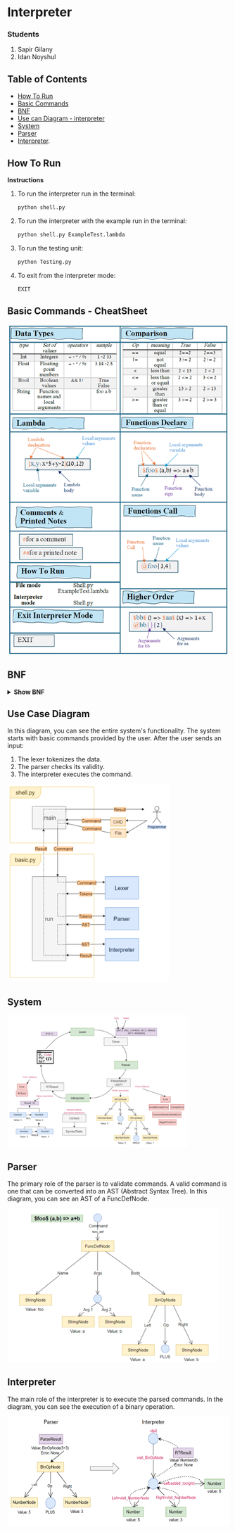 # Interpreter

### Students

1. Sapir Gilany 
2. Idan Noyshul 

## Table of Contents

* [How To Run](#how-to-run)
* [Basic Commands](#basic-commands---cheatsheet)
* [BNF](#bnf)
* [Use can Diagram - interpreter](#use-case-diagram)
* [System](#system)
* [Parser](#parser-)
* [Interpreter](#interpreter).
 

## How To Run
<summary><b>Instructions </b></summary>

1. To run the interpreter run in the terminal:

    ```sh
    python shell.py
    ```

2. To run the interpreter with the example run in the terminal:

    ```sh
    python shell.py ExampleTest.lambda
    ```

3. To run the testing unit:

    ```sh
    python Testing.py 
    ```

4. To exit from the interpreter mode:
    ```sh
    EXIT
    ```


## Basic Commands - CheatSheet

<p>
  <img src="./assets/cheatsheet.png" alt="Statoscope example">
</p>


## BNF

<details><summary><b>Show BNF</b></summary>

Here is our BNF, a formal notation used to define the syntax of our programming languages, that explains the language rules:

    ```
    <language_command> ::= <func_def> | <call_func> | <comment> | <printed_note> | <lambda> | <comp_expression> | <TT_EXIT>
    <func_def> ::= <TT_FUNC> <func_name> <TT_FUNC> <args> <TT_FUNC_SIGN> <language_command>
    <call_func> ::= <TT_CALL_FUNC> <func_name> <nested_func>+ | <TT_CALL_FUNC> <func_name> <nested_func>+
    <arg_value> ::= <arg_value> <TT_COMMA> <atom> | <atom>
    <nested_func> ::= <TT_FUNC_LBRACKET> <arg_value> <TT_FUNC_RBRACKET> | <TT_FUNC_LBRACKET>  <TT_FUNC_RBRACKET>
    <atom> ::= <INT> | <TT_STRING> | <bool>
   
    <comment> ::= <TT_COMMENT> <text>*
    <text> ::= <TT_STRING> | <INT> | <TT_STRING> <text> | <INT> <text>
    <printed_note> ::= <TT_PRINTED_NOTE> <text>*
    <lambda> ::= <TT_LLAMBDA> <arg_name> <TT_LAMBDA_SIGN> <language_command> <TT_RLAMBDA> <nested_args>+
    <nested_args> ::= <TT_LPAREN> <arg_value> <TT_RPAREN> | <TT_LPAREN> <TT_RPAREN>
    
    <comp_expression> ::= <TT_NOT> <comp_expression> | <second_expression> <AND_OR> <second_expression> | <second_expression>
    <second_expression> ::= <first_expression> <BOOL_OPS> <first_expression> | <first_expression> | <second_expression> <BOOL_OPS> <second_expression>
    <first_expression> ::= <factor> <PLUS_MINUS> <factor> | <factor> | <first_expression> <PLUS_MINUS> <first_expression>
    <factor> ::= <INT> | <bool> | <TT_STRING> | <lambda> | <TT_LPAREN> <comp_expression> <TT_RPAREN> | <factor> <MUL_DIV_MOD> <factor> | <call_func> | <lambda>
    
    <TT_FUNC> ::=  <whitespace>* "$"  <whitespace>*
    <func_name> ::=  <whitespace>* <TT_STRING>  <whitespace>*
    <TT_LPAREN> ::=  <whitespace>* "("  <whitespace>*
    <TT_RPAREN> ::=  <whitespace>* ")"  <whitespace>*
    <args> ::= <TT_LPAREN> <arg_name> <TT_RPAREN> |  <TT_LPAREN> <TT_RPAREN>
    <arg_name> ::= <TT_STRING> <TT_COMMA> <TT_STRING> | <TT_STRING>
    <TT_FUNC_SIGN> ::=  <whitespace>* "=>"  <whitespace>*
    
    <TT_LLAMBDA> ::= <whitespace>* "[" <whitespace>*
    <TT_RLAMBDA> ::= <whitespace>* "]" <whitespace>*
    <TT_LAMBDA_SIGN> ::= <whitespace>* ":" <whitespace>*
    
    
    <TT_CALL_FUNC> ::= <whitespace>* "@" <whitespace>*
    <TT_FUNC_LBRACKET> ::= <whitespace>* "{" <whitespace>*
    <TT_FUNC_RBRACKET> ::= <whitespace>* "}" <whitespace>*
    
    <AND_OR> ::= <TT_AND> | <TT_OR>
    <TT_AND> ::= <whitespace>* "&&" <whitespace>*
    <TT_OR> ::= <whitespace>* "||" <whitespace>*
    <TT_STRING> ::= <whitespace>* <letters> <whitespace>*
    <letters> ::= <small_letter> <TT_STRING> | <large_letter> <TT_STRING> | <small_letter> | <large_letter>
    <small_letter> ::= [a-z]+
    <large_letter> ::= [A-Z]+
    
    <TRUE> ::= <whitespace>* "True" <whitespace>*
    <FALSE> ::= <whitespace>* "False" <whitespace>*
    <bool> ::= <TRUE> | <FALSE>
    <TT_COMMA> ::= <whitespace>* "," <whitespace>*
    <TT_NOT> ::= <whitespace>* "!" <whitespace>*
    <TT_COMMENT> ::= <whitespace>* "#"
    <TT_PRINTED_NOTE> ::= <whitespace>* "##"
    <TT_EXIT> ::= <whitespace>* "EXIT" <whitespace>*
    <INT> ::= "-" <INT> | <number> | <float>
    <float> ::= <number> "." <number>
    <number> ::= <non_digit_zero> <digits>*
    <digits> ::= <zero> | <non_digit_zero>
    <non_digit_zero> ::= [1-9]+
    <zero> ::= "0"
    
    <PLUS_MINUS> ::= <TT_PLUS> | <TT_MINUS>
    <TT_PLUS> ::=  <whitespace>* "+"  <whitespace>*
    <TT_MINUS> ::=  <whitespace>* "-"  <whitespace>*
    
    <MUL_DIV_MOD> ::= <TT_MUL> | <TT_DIV> | <TT_MODULO>
    <TT_MUL> ::=  <whitespace>* "*"  <whitespace>*
    <TT_DIV> ::=  <whitespace>* "/"  <whitespace>*
    <TT_MODULO> ::=  <whitespace>* "%"  <whitespace>*
    
    <BOOL_OPS> ::= <EE> | <NE> | <GT> | <GTE> | <LT> | <LTE>
    <EE> ::= <whitespace>* "==" <whitespace>*
    <NE> ::= <whitespace>* "!=" <whitespace>*
    <GT> ::= <whitespace>* ">" <whitespace>*
    <LT> ::= <whitespace>* "<" <whitespace>*
    <GTE> ::= <whitespace>* ">=" <whitespace>*
    <LTE> ::= <whitespace>* "<=" <whitespace>*
    
    <whitespace> ::= " " | "\t"
    ```

</details>


## Use Case Diagram
In this diagram, you can see the entire system's functionality. The system starts with basic commands provided by the user. After the user sends an input:

1. The lexer tokenizes the data.
2. The parser checks its validity.
3. The interpreter executes the command.
<p >
  <img src="./assets/use_case_diagram.png" alt="Size Limit CLI" height="450" >
</p>

## System
<p >
  <img src="./assets/system.png" alt="Size Limit CLI" height="300">
</p>

## Parser 

The primary role of the parser is to validate commands. A valid command is one that can be converted into an AST (Abstract Syntax Tree). In this diagram, you can see an AST of a FuncDefNode.

<p >
  <img src="./assets/parser.png" alt="Size Limit CLI" height="350">
</p>

## Interpreter

The main role of the interpreter is to execute the parsed commands. In the diagram, you can see the execution of a binary operation.

<p >
  <img src="./assets/interpreter.png" alt="Size Limit CLI" height="250">
</p>
